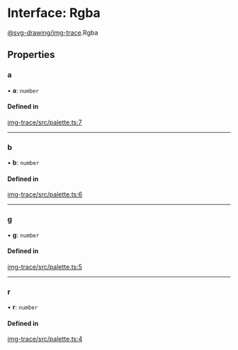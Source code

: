 # Interface: Rgba

[@svg-drawing/img-trace](../../modules/svg_drawing_img_trace.md).Rgba

## Properties

### a

• **a**: `number`

#### Defined in

[img-trace/src/palette.ts:7](https://github.com/kmkzt/svg-drawing/blob/ab85f6a/packages/img-trace/src/palette.ts#L7)

___

### b

• **b**: `number`

#### Defined in

[img-trace/src/palette.ts:6](https://github.com/kmkzt/svg-drawing/blob/ab85f6a/packages/img-trace/src/palette.ts#L6)

___

### g

• **g**: `number`

#### Defined in

[img-trace/src/palette.ts:5](https://github.com/kmkzt/svg-drawing/blob/ab85f6a/packages/img-trace/src/palette.ts#L5)

___

### r

• **r**: `number`

#### Defined in

[img-trace/src/palette.ts:4](https://github.com/kmkzt/svg-drawing/blob/ab85f6a/packages/img-trace/src/palette.ts#L4)
